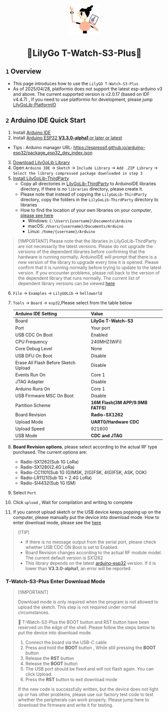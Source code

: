 <div align="center" markdown="1">
  <img src="../.github/LilyGo_logo.png" alt="LilyGo logo" width="100"/>
</div>

<h1 align = "center">🌟LilyGo T-Watch-S3-Plus🌟</h1>

## `1` Overview

* This page introduces how to use the `LilyGO T-Watch-S3-Plus`
* As of 2025/04/28, platformio does not support the latest esp-arduino v3 and above. The current supported version is v2.0.17 (based on IDF v4.4.7) , If you need to use platformio for development, please jump [LilyGoLib-PlatformIO](https://github.com/Xinyuan-LilyGO/LilyGoLib-PlatformIO)

## `2` Arduino IDE Quick Start

1. Install [Arduino IDE](https://www.arduino.cc/en/software)
2. Install [Arduino ESP32 **V3.3.0-alpha1** or later or latest](https://docs.espressif.com/projects/arduino-esp32/en/latest/installing.html)
  * Tips : Arduino manager URL: https://espressif.github.io/arduino-esp32/package_esp32_dev_index.json
3. [Download LilyGoLib Library](https://github.com/Xinyuan-LilyGO/LilyGoLib/archive/refs/heads/master.zip)
4. Open `Arduino IDE` -> `Sketch` -> `Include Library` -> `Add .ZIP Library` -> `Select the library compressed package downloaded in step 3`
5. [Install LilyGoLib-ThirdParty](https://github.com/Xinyuan-LilyGO/LilyGoLib-ThirdParty)
    * Copy all directories in [LilyGoLib-ThirdParty](https://github.com/Xinyuan-LilyGO/LilyGoLib-ThirdParty) to ArduinoIDE libraries directory, if there is no `libraries` directory, please create it.
    * Please note that instead of copying the `LilyGoLib-ThirdParty` directory, copy the folders in the `LilyGoLib-ThirdParty` directory to libraries
    * How to find the location of your own libraries on your computer, [please see here](https://support.arduino.cc/hc/en-us/articles/4415103213714-Find-sketches-libraries-board-cores-and-other-files-on-your-computer)
        * Windows: `C:\Users\{username}\Documents\Arduino`
        * macOS: `/Users/{username}/Documents/Arduino`
        * Linux: `/home/{username}/Arduino`
  
> \[!IMPORTANT]
> Please note that the libraries in LilyGoLib-ThirdParty are not necessarily the latest versions. Please do not upgrade the versions of the dependent libraries before confirming that the hardware is running normally.
ArduinoIDE will prompt that there is a new version of the library to upgrade every time it is opened.
Please confirm that it is running normally before trying to update to the latest version. If you encounter problems, please roll back to the version of the dependent library that runs normally. The current list of dependent library versions can be viewed [here](./third_party.md#t-watch-s3-third-party)
>

6. `File` -> `Examples` -> `LilyGOLib` -> `helloworld`
7. `Tools` -> `Board` -> `esp32`,Please select from the table below

   | Arduino IDE Setting                  | Value                             |
   | ------------------------------------ | --------------------------------- |
   | Board                                | **LilyGo T-Watch-S3**             |
   | Port                                 | Your port                         |
   | USB CDC On Boot                      | Enabled                           |
   | CPU Frequency                        | 240MHZ(WiFi)                      |
   | Core Debug Level                     | None                              |
   | USB DFU On Boot                      | Disable                           |
   | Erase All Flash Before Sketch Upload | Disable                           |
   | Events Run On                        | Core 1                            |
   | JTAG Adapter                         | Disable                           |
   | Arduino Runs On                      | Core 1                            |
   | USB Firmware MSC On Boot             | Disable                           |
   | Partition Scheme                     | **16M Flash(3M APP/9.9MB FATFS)** |
   | Board Revision                       | **Radio-SX1262**                  |
   | Upload Mode                          | **UART0/Hardware CDC**            |
   | Upload Speed                         | 921600                            |
   | USB Mode                             | **CDC and JTAG**                  |

8. **Board Revision options**, please select according to the actual RF type purchased. The current options are:
    * Radio-SX1262(Sub 1G LoRa)
    * Radio-SX1280(2.4G LoRa)
    * Radio-CC1101(Sub 1G (G)MSK, 2(G)FSK, 4(G)FSK, ASK, OOK)
    * Radio-LR1121(Sub 1G + 2.4G LoRa)
    * Radio-SI4432(Sub 1G ISM)
9. Select `Port`
10. Click `upload` , Wait for compilation and writing to complete
11. If you cannot upload sketch or the USB device keeps popping up on the computer, please manually put the device into download mode. How to enter download mode, please see the [here](#t-watch-s3-plus-enter-download-mode)

> \[!TIP]
>
> * If there is no message output from the serial port, please check whether USB CDC ON Boot is set to Enabled.
> * Board Revision changes according to the actual RF module model. The current default version is SX1262
> * This library depends on the latest [arduino-esp32](https://github.com/espressif/arduino-esp32/releases/tag/3.3.0-alpha1) version. If it is lower than **V3.3.0-alpha1**, an error will be reported.

### T-Watch-S3-Plus Enter Download Mode

> \[!IMPORTANT]
>
> Download mode is only required when the program is not allowed to upload the sketch. This step is not required under normal circumstances.
>
> 🤖 T-Watch-S3-Plus the BOOT button and RST button have been reserved on the edge of the shell. Please follow the steps below to put the device into download mode.
>
> 1. Connect the board via the USB-C cable
> 2. Press and hold the **BOOT** button , While still pressing the **BOOT** button
> 3. Release the **RST** button
> 4. Release the **BOOT** button
> 5. The USB port should be fixed and will not flash again. You can click Upload.
> 6. Press the **RST** button to exit download mode
>
> If the new code is successfully written, but the device does not light up or has other problems, please use our factory test code to test whether the peripherals can work properly. Please jump here to download the firmware and write it for testing.
>